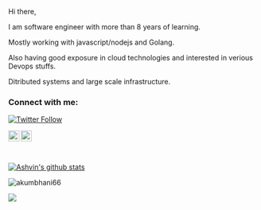 Hi there, 

I am software engineer with more than 8 years of learning. 

Mostly working with javascript/nodejs and Golang. 

Also having good exposure in cloud technologies and interested in verious Devops stuffs.

Ditributed systems and large scale infrastructure.

### Connect with me:

[![Twitter Follow](https://img.shields.io/twitter/follow/akumbhani66?color=1DA1F2&logo=twitter&style=for-the-badge)](https://twitter.com/intent/follow?original_referer=https%3A%2F%2Fgithub.com%2Fakumbhani66&screen_name=akumbhani66)


[<img align="left" alt="akumbhani66 | Twitter" width="22px" src="https://cdn.jsdelivr.net/npm/simple-icons@v3/icons/twitter.svg" />](https://twitter.com/akumbhani66)
[<img align="left" alt="akumbhani66 | LinkedIn" width="22px" src="https://cdn.jsdelivr.net/npm/simple-icons@v3/icons/linkedin.svg" />](https://www.linkedin.com/in/ashvin-kumbhani-b1204583/)

<br />
<br />
<br />

[![Ashvin's github stats](https://github-readme-stats.vercel.app/api?username=akumbhani66&show_icons=true)](https://github.com/akumbhani66)

<p><img align="center" src="https://github-readme-streak-stats.herokuapp.com/?user=akumbhani66&" alt="akumbhani66" /></p>

![](https://komarev.com/ghpvc/?username=akumbhani66&color=lightgrey)
